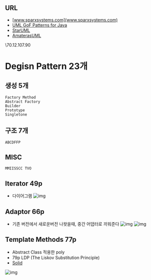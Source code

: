 ## URL
- [www.sparxsystems.com](www.sparxsystems.com)
- [UML GoF Patterns for Java](http://www.sparxsystems.com/resources/developers/uml_patterns.html)
- [StarUML](http://staruml.io/)
- [AmaterasUML](http://amateras.osdn.jp/cgi-bin/fswiki_en/wiki.cgi?page=AmaterasUML)



\\70.12.107.90

# Degisn Pattern 23개
## 생성 5개
    Factory Method
    Abstract Factory
    Builder
    Prototype
    Singletone

## 구조 7개
    ABCDFFP

## MISC
    MMIISSCC TVO



## Iterator 49p
- 다이어그램
![img](https://github.com/ddulhddul/DesignPatternNotes/blob/master/be_Iterator/img.PNG)

## Adaptor 66p
- 기존 버전에서 새로운버전 나왓을때, 중간 어댑터로 끼워준다
![img](https://github.com/ddulhddul/DesignPatternNotes/blob/master/st_Adapter2Class/img.PNG)
![img](https://github.com/ddulhddul/DesignPatternNotes/blob/master/st_Adapter2Object/img.PNG)

## Template Methods 77p
- Abstract Class 적용한 poly
- 79p LDP (The Liskov Substitution Principle)
- [Solid](https://en.wikipedia.org/wiki/SOLID_(object-oriented_design))

![img](https://github.com/ddulhddul/DesignPatternNotes/blob/master/be_TemplateMethod2/img.PNG)